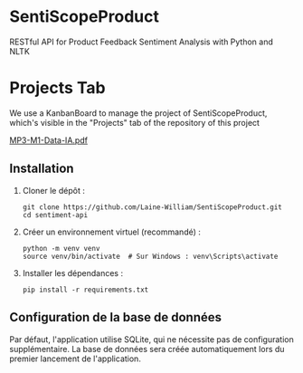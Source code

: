 # SentiScopeProduct

RESTful API for Product Feedback Sentiment Analysis with Python and NLTK

# Projects Tab

We use a KanbanBoard to manage the project of SentiScopeProduct, which's visible in the "Projects" tab of the repository of this project

[MP3-M1-Data-IA.pdf](https://github.com/user-attachments/files/20281403/MP3-M1-Data-IA.pdf)

## Installation

1. Cloner le dépôt :

   ```
   git clone https://github.com/Laine-William/SentiScopeProduct.git
   cd sentiment-api
   ```

2. Créer un environnement virtuel (recommandé) :

   ```
   python -m venv venv
   source venv/bin/activate  # Sur Windows : venv\Scripts\activate
   ```

3. Installer les dépendances :
   ```
   pip install -r requirements.txt
   ```

## Configuration de la base de données

Par défaut, l'application utilise SQLite, qui ne nécessite pas de configuration supplémentaire. La base de données sera créée automatiquement lors du premier lancement de l'application.
